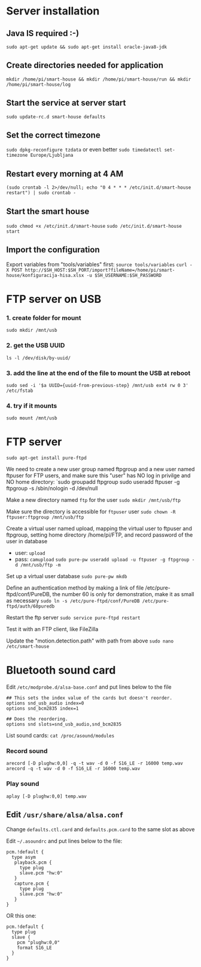 # Server installation

## Java IS required :-)
`sudo apt-get update && sudo apt-get install oracle-java8-jdk`

## Create directories needed for application
`mkdir /home/pi/smart-house && mkdir /home/pi/smart-house/run && mkdir /home/pi/smart-house/log`

## Start the service at server start
`sudo update-rc.d smart-house defaults`

## Set the correct timezone
`sudo dpkg-reconfigure tzdata` or even better `sudo timedatectl set-timezone Europe/Ljubljana`

## Restart every morning at 4 AM
`(sudo crontab -l 2>/dev/null; echo "0 4 * * * /etc/init.d/smart-house restart") | sudo crontab -`

## Start the smart house
`sudo chmod +x /etc/init.d/smart-house`
`sudo /etc/init.d/smart-house start`

## Import the configuration

Export variables from "tools/variables" first: `source tools/variables`
`curl -X POST http://$SH_HOST:$SH_PORT/import?fileName=/home/pi/smart-house/konfiguracija-hisa.xlsx -u $SH_USERNAME:$SH_PASSWORD`


# FTP server on USB

###   1. create folder for mount
`sudo mkdir /mnt/usb`

###   2. get the USB UUID
`ls -l /dev/disk/by-uuid/`

###   3. add the line at the end of the file to mount the USB at reboot
`sudo sed -i '$a UUID={uuid-from-previous-step} /mnt/usb ext4 rw 0 3' /etc/fstab`

###   4. try if it mounts
`sudo mount /mnt/usb`

# FTP server

`sudo apt-get install pure-ftpd`

We need to create a new user group named ftpgroup and a new user named  ftpuser for FTP users, and make sure this "user" has NO log in privilge and NO home directory:
`sudo groupadd ftpgroup
sudo useradd ftpuser -g ftpgroup -s /sbin/nologin -d /dev/null

Make a new directory named `ftp` for the user
`sudo mkdir /mnt/usb/ftp`

Make sure the directory is accessible for `ftpuser` user
`sudo chown -R ftpuser:ftpgroup /mnt/usb/ftp`

Create a virtual user named upload, mapping the virtual user to ftpuser and  ftpgroup, setting home directory /home/pi/FTP, and record password of the user in database
- user: `upload`
- pass: `camupload`
`sudo pure-pw useradd upload -u ftpuser -g ftpgroup -d /mnt/usb/ftp -m`

Set up a virtual user database
`sudo pure-pw mkdb`

Define an authentication method by making a link of file  /etc/pure-ftpd/conf/PureDB, the number 60 is only for demonstration, make it as small as necessary
`sudo ln -s /etc/pure-ftpd/conf/PureDB /etc/pure-ftpd/auth/60puredb`

Restart the ftp server
`sudo service pure-ftpd restart`

Test it with an FTP client, like FileZilla

Update the "motion.detection.path" with path from above
`sudo nano /etc/smart-house`


# Bluetooth sound card

Edit `/etc/modprobe.d/alsa-base.conf` and put lines below to the file

```
## This sets the index value of the cards but doesn't reorder.
options snd_usb_audio index=0
options snd_bcm2835 index=1

## Does the reordering.
options snd slots=snd_usb_audio,snd_bcm2835
```

List sound cards:
`cat /proc/asound/modules`

### Record sound
`arecord [-D plughw:0,0] -q -t wav -d 0 -f S16_LE -r 16000 temp.wav`
`arecord -q -t wav -d 0 -f S16_LE -r 16000 temp.wav`

### Play sound
`aplay [-D plughw:0,0] temp.wav`


## Edit `/usr/share/alsa/alsa.conf`

Change `defaults.ctl.card` and `defaults.pcm.card` to the same slot as above

Edit `~/.asoundrc` and put lines below to the file:

```
pcm.!default {
  type asym
   playback.pcm {
     type plug
     slave.pcm "hw:0"
   }
   capture.pcm {
     type plug
     slave.pcm "hw:0"
   }
}
```

OR this one:
```
pcm.!default {
  type plug
  slave {
    pcm "plughw:0,0"
    format S16_LE
  }
}
```
